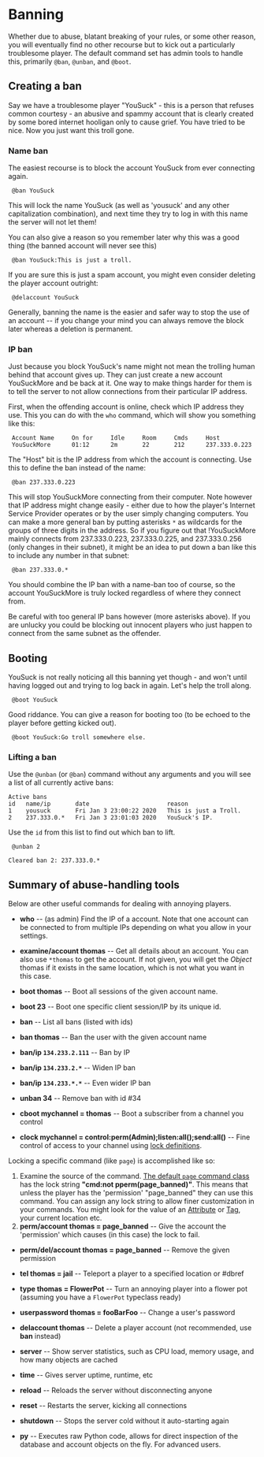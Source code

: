 # Banning


Whether due to abuse, blatant breaking of your rules, or some other reason, you will eventually find
no other recourse but to kick out a particularly troublesome player. The default command set has
admin tools to handle this, primarily `@ban`, `@unban`, and `@boot`. 

## Creating a ban

Say we have a troublesome player "YouSuck" - this is a person that refuses common courtesy - an
abusive
and spammy account that is clearly created by some bored internet hooligan only to cause grief. You
have tried to be nice. Now you just want this troll gone. 

### Name ban

The easiest recourse is to block the account YouSuck from ever connecting again. 

     @ban YouSuck

This will lock the name YouSuck (as well as 'yousuck' and any other capitalization combination), and
next time they try to log in with this name the server will not let them!

You can also give a reason so you remember later why this was a good thing (the banned account will
never see this)

     @ban YouSuck:This is just a troll.

If you are sure this is just a spam account, you might even consider deleting the player account
outright:

     @delaccount YouSuck

Generally, banning the name is the easier and safer way to stop the use of an account -- if you
change your mind you can always remove the block later whereas a deletion is permanent.

### IP ban

Just because you block YouSuck's name might not mean the trolling human behind that account gives
up. They can just create a new account YouSuckMore and be back at it. One way to make things harder
for them is to tell the server to not allow connections from their particular IP address.

First, when the offending account is online, check which IP address they use. This you can do with
the `who` command, which will show you something like this:

     Account Name     On for     Idle     Room     Cmds     Host          
     YouSuckMore      01:12      2m       22       212      237.333.0.223 

The "Host" bit is the IP address from which the account is connecting. Use this to define the ban
instead of the name:

     @ban 237.333.0.223

This will stop YouSuckMore connecting from their computer. Note however that IP address might change
easily - either due to how the player's Internet Service Provider operates or by the user simply
changing computers. You can make a more general ban by putting asterisks `*` as wildcards for the
groups of three digits in the address. So if you figure out that !YouSuckMore mainly connects from
237.333.0.223, 237.333.0.225, and 237.333.0.256 (only changes in their subnet), it might be an idea
to put down a ban like this to include any number in that subnet:

     @ban 237.333.0.*

You should combine the IP ban with a name-ban too of course, so the account YouSuckMore is truly
locked regardless of where they connect from.

Be careful with too general IP bans however (more asterisks above). If you are unlucky you could be
blocking out innocent players who just happen to connect from the same subnet as the offender.

## Booting

YouSuck is not really noticing all this banning yet though - and won't until having logged out and
trying to log back in again. Let's help the troll along.

     @boot YouSuck

Good riddance. You can give a reason for booting too (to be echoed to the player before getting
kicked out).

     @boot YouSuck:Go troll somewhere else.

### Lifting a ban

Use the `@unban` (or `@ban`) command without any arguments and you will see a list of all currently
active bans:

    Active bans
    id   name/ip       date                      reason 
    1    yousuck       Fri Jan 3 23:00:22 2020   This is just a Troll.
    2    237.333.0.*   Fri Jan 3 23:01:03 2020   YouSuck's IP.

Use the `id` from this list to find out which ban to lift.

     @unban 2
      
    Cleared ban 2: 237.333.0.*

## Summary of abuse-handling tools

Below are other useful commands for dealing with annoying players.

- **who** -- (as admin) Find the IP of a account. Note that one account can be connected to from
multiple IPs depending on what you allow in your settings.
- **examine/account thomas** -- Get all details about an account. You can also use `*thomas` to get
the account. If not given, you will get the *Object* thomas if it exists in the same location, which
is not what you want in this case.
- **boot thomas**  -- Boot all sessions of the given account name.
- **boot 23** -- Boot one specific client session/IP by its unique id.
- **ban** -- List all bans (listed with ids)
- **ban thomas** -- Ban the user with the given account name
- **ban/ip `134.233.2.111`** -- Ban by IP
- **ban/ip `134.233.2.*`** -- Widen IP ban
- **ban/ip `134.233.*.*`** -- Even wider IP ban
- **unban 34** -- Remove ban with id #34

- **cboot mychannel = thomas** -- Boot a subscriber from a channel you control
- **clock mychannel = control:perm(Admin);listen:all();send:all()** -- Fine control of access to
your channel using [lock definitions](../Component/Locks).

Locking a specific command (like `page`) is accomplished like so: 
1. Examine the source of the command. [The default `page` command class](
https://github.com/evennia/evennia/blob/master/evennia/commands/default/comms.py#L686) has the lock
string **"cmd:not pperm(page_banned)"**. This means that unless the player has the 'permission'
"page_banned" they can use this command. You can assign any lock string to allow finer customization
in your commands. You might look for the value of an [Attribute](../Component/Attributes) or [Tag](../Component/Tags), your
current location etc.
2. **perm/account thomas = page_banned** -- Give the account the 'permission' which causes (in this
case) the lock to fail.

- **perm/del/account thomas = page_banned** -- Remove the given permission

- **tel thomas = jail** -- Teleport a player to a specified location or #dbref
- **type thomas = FlowerPot** -- Turn an annoying player into a flower pot (assuming you have a
`FlowerPot` typeclass ready)
- **userpassword thomas = fooBarFoo** -- Change a user's password
- **delaccount thomas** -- Delete a player account (not recommended, use **ban** instead)

- **server** -- Show server statistics, such as CPU load, memory usage, and how many objects are
cached
- **time** -- Gives server uptime, runtime, etc
- **reload** -- Reloads the server without disconnecting anyone
- **reset** -- Restarts the server, kicking all connections
- **shutdown** -- Stops the server cold without it auto-starting again
- **py** -- Executes raw Python code, allows for direct inspection of the database and account
objects on the fly. For advanced users.